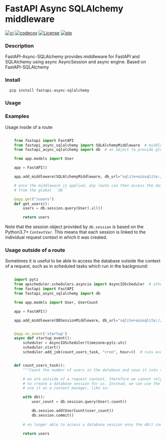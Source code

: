 # FastAPI Async SQLAlchemy middleware

[![ci](https://github.com/h0rn3t/fastapi-async-sqlalchemy/workflows/ci/badge.svg)](https://github.com/h0rn3t/fastapi-async-sqlalchemy/workflows/ci/badge.svg)
[![codecov](https://codecov.io/gh/h0rn3t/fastapi-async-sqlalchemy/branch/master/graph/badge.svg)](https://codecov.io/gh/h0rn3t/fastapi-async-sqlalchemy/branch/master/graph/badge.svg)
[![License](https://img.shields.io/npm/l/xxtea-node.svg)](http://opensource.org/licenses/MIT)
[![pip](https://img.shields.io/pypi/v/fastapi_async_sqlalchemy?color=blue)](https://img.shields.io/pypi/v/fastapi_async_sqlalchemy?color=blue)

### Description

FastAPI-Async-SQLAlchemy provides middleware for FastAPI and SQLAlchemy using async AsyncSession and async engine. 
Based on FastAPI-SQLAlchemy

### Install

```bash
  pip install fastapi-async-sqlalchemy
```

### Usage


### Examples


Usage inside of a route


```python

    from fastapi import FastAPI
    from fastapi_async_sqlalchemy import SQLAlchemyMiddleware  # middleware helper
    from fastapi_async_sqlalchemy import db  # an object to provide global access to a database session

    from app.models import User

    app = FastAPI()

    app.add_middleware(SQLAlchemyMiddleware, db_url="sqlite+aiosqlite://")

    # once the middleware is applied, any route can then access the database session 
    # from the global ``db``

    @app.get("/users")
    def get_users():
        users = db.session.query(User).all()

        return users
```

Note that the session object provided by ``db.session`` is based on the Python3.7+ ``ContextVar``. This means that
each session is linked to the individual request context in which it was created.

### Usage outside of a route
Sometimes it is useful to be able to access the database outside the context of a request, such as in scheduled tasks which run in the background:

```python

    import pytz
    from apscheduler.schedulers.asyncio import AsyncIOScheduler  # other schedulers are available
    from fastapi import FastAPI
    from fastapi_async_sqlalchemy import db

    from app.models import User, UserCount

    app = FastAPI()

    app.add_middleware(DBSessionMiddleware, db_url="sqlite+aiosqlite://")


    @app.on_event('startup')
    async def startup_event():
        scheduler = AsyncIOScheduler(timezone=pytz.utc)
        scheduler.start()
        scheduler.add_job(count_users_task, "cron", hour=0)  # runs every night at midnight


    def count_users_task():
        """Count the number of users in the database and save it into the user_counts table."""

        # we are outside of a request context, therefore we cannot rely on ``DBSessionMiddleware``
        # to create a database session for us. Instead, we can use the same ``db`` object and 
        # use it as a context manager, like so:

        with db():
            user_count = db.session.query(User).count()

            db.session.add(UserCount(user_count))
            db.session.commit()
        
        # no longer able to access a database session once the db() context manager has ended

        return users
```

